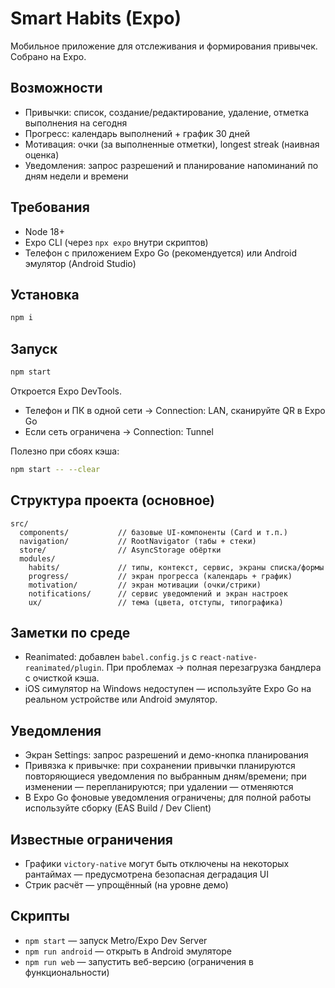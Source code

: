# Smart Habits (Expo)

Мобильное приложение для отслеживания и формирования привычек. Собрано на Expo.

## Возможности
- Привычки: список, создание/редактирование, удаление, отметка выполнения на сегодня
- Прогресс: календарь выполнений + график 30 дней
- Мотивация: очки (за выполненные отметки), longest streak (наивная оценка)
- Уведомления: запрос разрешений и планирование напоминаний по дням недели и времени

## Требования
- Node 18+
- Expo CLI (через `npx expo` внутри скриптов)
- Телефон с приложением Expo Go (рекомендуется) или Android эмулятор (Android Studio)

## Установка
```bash
npm i
```

## Запуск
```bash
npm start
```
Откроется Expo DevTools.
- Телефон и ПК в одной сети → Connection: LAN, сканируйте QR в Expo Go
- Если сеть ограничена → Connection: Tunnel

Полезно при сбоях кэша:
```bash
npm start -- --clear
```

## Структура проекта (основное)
```
src/
  components/           // базовые UI-компоненты (Card и т.п.)
  navigation/           // RootNavigator (табы + стеки)
  store/                // AsyncStorage обёртки
  modules/
    habits/             // типы, контекст, сервис, экраны списка/формы
    progress/           // экран прогресса (календарь + график)
    motivation/         // экран мотивации (очки/стрики)
    notifications/      // сервис уведомлений и экран настроек
    ux/                 // тема (цвета, отступы, типографика)
```

## Заметки по среде
- Reanimated: добавлен `babel.config.js` с `react-native-reanimated/plugin`. При проблемах → полная перезагрузка бандлера с очисткой кэша.
- iOS симулятор на Windows недоступен — используйте Expo Go на реальном устройстве или Android эмулятор.

## Уведомления
- Экран Settings: запрос разрешений и демо-кнопка планирования
- Привязка к привычке: при сохранении привычки планируются повторяющиеся уведомления по выбранным дням/времени; при изменении — перепланируются; при удалении — отменяются
- В Expo Go фоновые уведомления ограничены; для полной работы используйте сборку (EAS Build / Dev Client)

## Известные ограничения
- Графики `victory-native` могут быть отключены на некоторых рантаймах — предусмотрена безопасная деградация UI
- Стрик расчёт — упрощённый (на уровне демо)

## Скрипты
- `npm start` — запуск Metro/Expo Dev Server
- `npm run android` — открыть в Android эмуляторе
- `npm run web` — запустить веб-версию (ограничения в функциональности)


